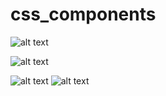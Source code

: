 # css_components

![alt text](https://raw.githubusercontent.com/trey-rosius/css_components/master/img/images/d.png)

![alt text](https://raw.githubusercontent.com/trey-rosius/css_components/master/img/images/a.png)

![alt text](https://raw.githubusercontent.com/trey-rosius/css_components/master/img/images/b.png)
![alt text](https://raw.githubusercontent.com/trey-rosius/css_components/master/img/images/c.png)
